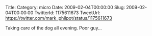 Title: 
Category: micro
Date: 2009-02-04T00:00:00
Slug: 2009-02-04T00:00:00
TwitterId: 1175611673
TweetUrl: https://twitter.com/mark_philpot/status/1175611673

Taking care of the dog all evening. Poor guy...
